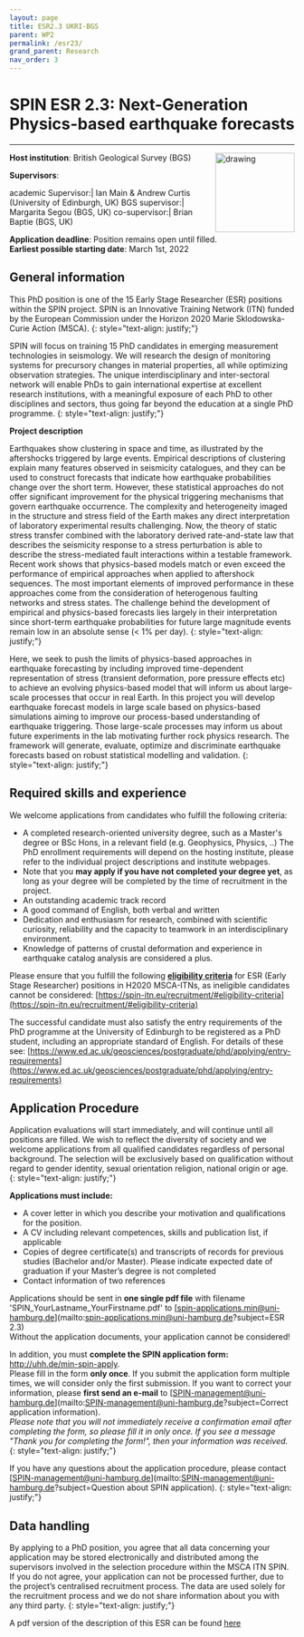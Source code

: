 ```yaml
---
layout: page
title: ESR2.3 UKRI-BGS
parent: WP2
permalink: /esr23/
grand_parent: Research
nav_order: 3
---
```


# SPIN ESR 2.3: Next-Generation Physics-based earthquake forecasts
----

__Host institution__:  British Geological Survey (BGS)  <img src="/assets/images/partners-logos/BGS_logo.png" alt="drawing" width="140" style="float:right"/>

__Supervisors__: 
		  
academic Supervisor:|  Ian Main & Andrew Curtis (University of Edinburgh, UK)
BGS supervisor:| Margarita Segou (BGS, UK)
co-supervisor:| Brian Baptie (BGS, UK)

__Application deadline__: Position remains open until filled.  
__Earliest possible starting date__: March 1st, 2022

## General information

This PhD position is one of the 15 Early Stage Researcher (ESR) positions within the SPIN project.  SPIN is an Innovative Training Network (ITN) funded by the European Commission under the Horizon 2020 Marie Sklodowska-Curie Action (MSCA). 
{: style="text-align: justify;"}

SPIN will focus on training 15 PhD candidates in emerging measurement technologies in seismology. We will research the design of monitoring systems for precursory changes in material properties, all while optimizing observation strategies. The unique interdisciplinary and inter-sectoral network will enable PhDs to gain international expertise at excellent research institutions, with a meaningful exposure of each PhD to other disciplines and sectors, thus going far beyond the education at a single PhD programme.
{: style="text-align: justify;"}

__Project description__

Earthquakes show clustering in space and time, as illustrated by the aftershocks triggered by large events. Empirical descriptions of clustering explain many features observed in seismicity catalogues, and they can be used to construct forecasts that indicate how earthquake probabilities change over the short term. However, these statistical approaches do not offer significant improvement for the physical triggering mechanisms that govern earthquake occurrence. The complexity and heterogeneity imaged in the structure and stress field of the Earth makes any direct interpretation of laboratory experimental results challenging. Now, the theory of static stress transfer combined with the laboratory derived rate-and-state law that describes the seismicity response to a stress perturbation is able to describe the stress-mediated fault interactions within a testable framework.   
Recent work shows that physics-based models  match or even exceed the performance of empirical approaches when applied to aftershock sequences. The most important elements of improved performance in these approaches come from the consideration of heterogenous faulting networks and stress states. The challenge behind the development of empirical and physics-based forecasts lies largely in their interpretation since short-term earthquake probabilities for future large magnitude events remain low in an absolute sense (< 1% per day).
{: style="text-align: justify;"}

Here, we seek to push the limits of physics-based approaches in earthquake forecasting by including improved time-dependent representation of stress (transient deformation, pore pressure effects etc) to achieve an evolving physics-based model that will inform us about large-scale processes that occur in real Earth. In this project you will develop earthquake forecast models in large scale based on physics-based simulations aiming to improve our process-based understanding of earthquake triggering. Those large-scale processes may inform us about future experiments in the lab motivating further rock physics research. The framework will generate, evaluate, optimize and discriminate earthquake forecasts based on robust statistical modelling and validation.
{: style="text-align: justify;"}

## Required skills and experience

We welcome applications from candidates who fulfill the following criteria:
*	A completed research-oriented university degree, such as a Master's degree or BSc Hons, in a relevant field (e.g. Geophysics, Physics, ..) The PhD enrollment requirements will depend on the hosting institute, please refer to the individual project descriptions and institute webpages.
*   Note that you __may apply if you have not completed your degree yet__, as long as your degree will be completed by the time of recruitment in the project. 
*	An outstanding academic track record
*	A good command of English, both verbal and written
*	Dedication and enthusiasm for research, combined with scientific curiosity, reliability and the capacity to teamwork in an interdisciplinary environment.
*	Knowledge of patterns of crustal deformation and experience in earthquake catalog analysis are considered a plus. 

Please ensure that you fulfill the following [__eligibility criteria__](https://spin-itn.eu/recruitment/#eligibility-criteria) for ESR (Early Stage Researcher) positions in H2020 MSCA-ITNs, as ineligible candidates cannot be considered:
[https://spin-itn.eu/recruitment/#eligibility-criteria](https://spin-itn.eu/recruitment/#eligibility-criteria)  

The successful candidate must also satisfy the entry requirements of the PhD programme at the University of Edinburgh to be registered as a PhD student, including an appropriate standard of English. For details of these see: [https://www.ed.ac.uk/geosciences/postgraduate/phd/applying/entry-requirements](https://www.ed.ac.uk/geosciences/postgraduate/phd/applying/entry-requirements)  
 
## Application Procedure

Application evaluations will start immediately, and will continue until all positions are filled. We wish to reflect the diversity of society and we welcome applications from all qualified candidates regardless of personal background. The selection will be exclusively based on qualification without regard to gender identity, sexual orientation religion, national origin or age.
{: style="text-align: justify;"}

__Applications must include:__
 
*	A cover letter in which you describe your motivation and qualifications for the position.
*	A CV including relevant competences, skills and publication list, if applicable
*	Copies of degree certificate(s) and transcripts of records for previous studies (Bachelor and/or Master). Please indicate expected date of graduation if your Master’s degree is not completed
*	Contact information of two references

Applications should be sent in __one single pdf file__ with filename 'SPIN_YourLastname_YourFirstname.pdf' to [spin-applications.min@uni-hamburg.de](mailto:spin-applications.min@uni-hamburg.de?subject=ESR 2.3)  
Without the application documents, your application cannot be considered!  

In addition, you must __complete the SPIN application form:__ <a href="http://uhh.de/min-spin-apply" target="_blank" rel="noopener noreferrer"> http://uhh.de/min-spin-apply</a>.    
Please fill in the form __only once__. If you submit the application form multiple times, we will consider only the first submission. If you want to correct your information, please __first send an e-mail__ to [SPIN-management@uni-hamburg.de](mailto:SPIN-management@uni-hamburg.de?subject=Correct application information).   
_Please note that you will not immediately receive a confirmation email after completing the form, so please fill it in only once. If you see a message "Thank you for completing the form!", then your information was received._
{: style="text-align: justify;"}

If you have any questions about the application procedure, please contact [SPIN-management@uni-hamburg.de](mailto:SPIN-management@uni-hamburg.de?subject=Question about SPIN application). 
{: style="text-align: justify;"}

## Data handling

By applying to a PhD position, you agree that all data concerning your application may be stored electronically and distributed among the supervisors involved in the selection procedure within the MSCA ITN SPIN. If you do not agree, your application can not be processed further, due to the project’s centralised recruitment process. The data are used solely for the recruitment process and we do not share information about you with any third party. 
{: style="text-align: justify;"}

A pdf version of the description of this ESR can be found [here](https://spin-itn.eu/assets/documents/SPIN_advert_ESR_2_3.pdf "ESR 2.3")  
